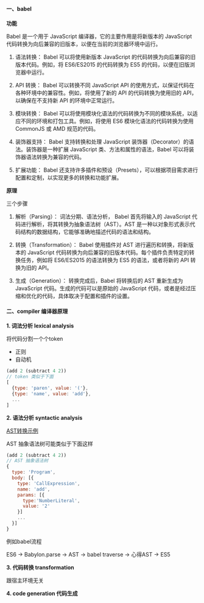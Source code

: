 #### 一、babel

**功能**

Babel 是一个用于 JavaScript 编译器，它的主要作用是将新版本的 JavaScript 代码转换为向后兼容的旧版本，以便在当前的浏览器环境中运行。

1. 语法转换： Babel 可以将使用新版本 JavaScript 的代码转换为向后兼容的旧版本代码。例如，将 ES6/ES2015 的代码转换为 ES5 的代码，以便在旧版浏览器中运行。

2. API 转换： Babel 可以转换不同 JavaScript API 的使用方式，以保证代码在各种环境中的兼容性。例如，将使用了新的 API 的代码转换为使用旧的 API，以确保在不支持新 API 的环境中正常运行。

3. 模块转换： Babel 可以将使用模块化语法的代码转换为不同的模块系统，以适应不同的环境和打包工具。例如，将使用 ES6 模块化语法的代码转换为使用 CommonJS 或 AMD 规范的代码。

4. 装饰器支持： Babel 支持转换和处理 JavaScript 装饰器（Decorator）的语法。装饰器是一种扩展 JavaScript 类、方法和属性的语法，Babel 可以将装饰器语法转换为兼容的代码。

5. 扩展功能： Babel 还支持许多插件和预设（Presets），可以根据项目需求进行配置和定制，以实现更多的转换和功能扩展。
   
**原理**

三个步骤

1. 解析（Parsing）： 词法分期、语法分析， Babel 首先将输入的 JavaScript 代码进行解析，将其转换为抽象语法树（AST）。AST 是一种以对象形式表示代码结构的数据结构，它能够准确地描述代码的语法和结构。

1. 转换（Transformation）： Babel 使用插件对 AST 进行遍历和转换，将新版本的 JavaScript 代码转换为向后兼容的旧版本代码。每个插件负责特定的转换任务，例如将 ES6/ES2015 的语法转换为 ES5 的语法，或者将新的 API 转换为旧的 API。

3. 生成（Generation）： 转换完成后，Babel 将转换后的 AST 重新生成为 JavaScript 代码。生成的代码可以是原始的 JavaScript 代码，或者是经过压缩和优化的代码，具体取决于配置和插件的设置。

#### 二、compiler 编译器原理

**1. 词法分析 lexical analysis**

将代码分割一个个token

- 正则
- 自动机

```js
(add 2 (subtract 4 2))
// token 类似于下面
[
  {type: 'paren', value: '('},
  {type: 'name', value: 'add'},
  ...
]
```

**2. 语法分析 syntactic analysis**

[AST转换示例](https://astexplorer.net/)

AST 抽象语法树可能类似于下面这样

```js
(add 2 (subtract 4 2))
// AST 抽象语法树
{
  type: 'Program',
  body: [{
    type: 'CallExpression',
    name: 'add',
    params: [{
      type:'NumberLiteral',
      value: '2'
    }]
    ...
  }]
}

```
例如babel流程

ES6 -> Babylon.parse -> AST -> babel traverse -> 心得AST -> ES5

**3. 代码转换 transformation**

跟宿主环境无关

**4. code generation 代码生成**